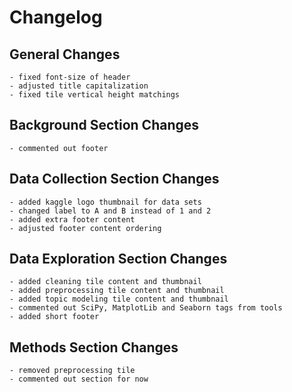 # Changelog

## General Changes

    - fixed font-size of header
    - adjusted title capitalization
    - fixed tile vertical height matchings

## Background Section Changes

    - commented out footer

## Data Collection Section Changes

    - added kaggle logo thumbnail for data sets
    - changed label to A and B instead of 1 and 2
    - added extra footer content
    - adjusted footer content ordering

## Data Exploration Section Changes

    - added cleaning tile content and thumbnail
    - added preprocessing tile content and thumbnail
    - added topic modeling tile content and thumbnail
    - commented out SciPy, MatplotLib and Seaborn tags from tools
    - added short footer

## Methods Section Changes

    - removed preprocessing tile
    - commented out section for now
